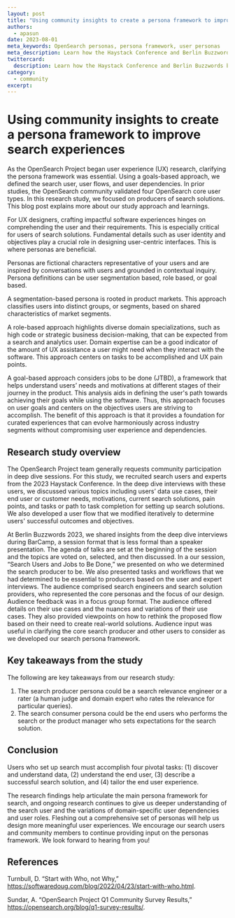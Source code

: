 ```yaml
---
layout: post
title: "Using community insights to create a persona framework to improve search experiences"
authors: 
  - apasun
date: 2023-08-01
meta_keywords: OpenSearch personas, persona framework, user personas
meta_description: Learn how the Haystack Conference and Berlin Buzzwords brought together OpenSearch Project contributors to discuss how user personas can be used to improve search experiences.
twittercard:
  description: Learn how the Haystack Conference and Berlin Buzzwords brought together OpenSearch Project contributors to discuss how user personas can be used to improve search experiences.
category:
  - community
excerpt: 
---
```


# Using community insights to create a persona framework to improve search experiences

As the OpenSearch Project began user experience (UX) research, clarifying the persona framework was essential. Using a goals-based approach, we defined the search user, user flows, and user dependencies. In prior studies, the OpenSearch community validated four OpenSearch core user types. In this research study, we focused on producers of search solutions. This blog post explains more about our study approach and learnings.

For UX designers, crafting impactful software experiences hinges on comprehending the user and their requirements. This is especially critical for users of search solutions. Fundamental details such as user identity and objectives play a crucial role in designing user-centric interfaces. This is where personas are beneficial. 

Personas are fictional characters representative of your users and are inspired by conversations with users and grounded in contextual inquiry. Persona definitions can be user segmentation based, role based, or goal based. 

A segmentation-based persona is rooted in product markets. This approach classifies users into distinct groups, or segments, based on shared characteristics of market segments. 

A role-based approach highlights diverse domain specializations, such as high code or strategic business decision-making, that can be expected from a search and analytics user. Domain expertise can be a good indicator of the amount of UX assistance a user might need when they interact with the software. This approach centers on tasks to be accomplished and UX pain points. 

A goal-based approach considers jobs to be done (JTBD), a framework that helps understand users’ needs and motivations at different stages of their journey in the product. This analysis aids in defining the user's path towards achieving their goals while using the software. Thus, this approach focuses on user goals and centers on the objectives users are striving to accomplish. The benefit of this approach is that it provides a foundation for curated experiences that can evolve harmoniously across industry segments without compromising user experience and dependencies.

## Research study overview

The OpenSearch Project team generally requests community participation in deep dive sessions. For this study, we recruited search users and experts from the 2023 Haystack Conference. In the deep dive interviews with these users, we discussed various topics including users’ data use cases, their end user or customer needs, motivations, current search solutions, pain points, and tasks or path to task completion for setting up search solutions. We also developed a user flow that we modified iteratively to determine users' successful outcomes and objectives.

At Berlin Buzzwords 2023, we shared insights from the deep dive interviews during BarCamp, a session format that is less formal than a speaker presentation. The agenda of talks are set at the beginning of the session and the topics are voted on, selected, and then discussed. In a our session, “Search Users and Jobs to Be Done,” we presented on who we determined the search producer to be. We also presented tasks and workflows that we had determined to be essential to producers based on the user and expert interviews. The audience comprised search engineers and search solution providers, who represented the core personas and the focus of our design. Audience feedback was in a focus group format. The audience offered details on their use cases and the nuances and variations of their use cases. They also provided viewpoints on how to rethink the proposed flow based on their need to create real-world solutions. Audience input was useful in clarifying the core search producer and other users to consider as we developed our search persona framework. 

## Key takeaways from the study

The following are key takeaways from our research study:

1. The search producer persona could be a search relevance engineer or a rater (a human judge and domain expert who rates the relevance for particular queries).
2. The search consumer persona could be the end users who performs the search or the product manager who sets expectations for the search solution.

## Conclusion

Users who set up search must accomplish four pivotal tasks: (1) discover and understand data, (2) understand the end user, (3) describe a successful search solution, and (4) tailor the end user experience. 

The research findings help articulate the main persona framework for search, and ongoing research continues to give us deeper understanding of the search user and the variations of domain-specific user dependencies and user roles. Fleshing out a comprehensive set of personas will help us design more meaningful user experiences. We encourage our search users and community members to continue providing input on the personas framework. We look forward to hearing from you! 

## References

Turnbull, D. “Start with Who, not Why,” https://softwaredoug.com/blog/2022/04/23/start-with-who.html.

Sundar, A. “OpenSearch Project Q1 Community Survey Results,” https://opensearch.org/blog/q1-survey-results/.

